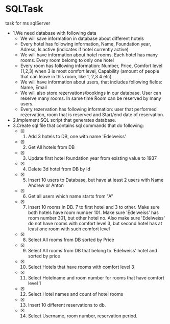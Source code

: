 # SQLTask
task for ms sqlServer


- 1.We need database with following data
    - We will save information in database about different hotels
    - Every hotel has following information, Name, Foundation year, Adress, Is active (indicates if hotel currently active)
    - We will have information about hotel rooms. Each hotel has many rooms. Every room belomg to only one hotel
    - Every room has following information: Number, Price, Comfort level (1,2,3) when 3 is most comfort level, Capability (amount of people that can leave in this room, like 1, 2,3 4 etc)
    - We will have information about users, that includes following fields: Name, Email
    - We will also store rezervations/bookings in our database. User can reserve many rooms. In same time Room can be reserved by many users.
    - Every rezervation has following information: user that performed rezervation, room that is reserved and Start/end date of reservation.
- 2.Implement SQL script that generates database.
- 3.Create sql file that contains sql commands that do following:
    - [x] 1) Add 3 hotels to DB, one with name 'Edelweiss’
    - [x] 2) Get All hotels from DB
    - [x] 3) Update first hotel foundation year from existing value to 1937
    - [x] 4) Delete 3d hotel from DB by Id
    - [x] 5) Insert 10 users to Database, but have at least 2 users with Name Andrew or Anton
    - [x] 6) Get all users which name starts from "A"
    - [x] 7) Insert 10 rooms in DB. 7 to first hotel and 3 to other. Make sure both hotels have room number 101. Make sure 'Edelweiss' has room number 301, but other hotel no. Also make sure 'Edelweiss' do not have rooms with comfort level 3, but second hotel has at least one room with such comfort level
    - [x] 8) Select All rooms from DB sorted by Price
    - [x] 9) Select All rooms from DB that belong to 'Edelweiss' hotel and sorted by price
    - [x] 10) Select Hotels that have rooms with comfort level 3
    - [x] 11) Select Hotelname and room number for rooms that have comfort level 1
    - [x] 12) Select Hotel names and count of hotel rooms
    - [x] 13) Insert 10 different reservations to db.
    - [x] 14) Select Username, room number, reservation period.
